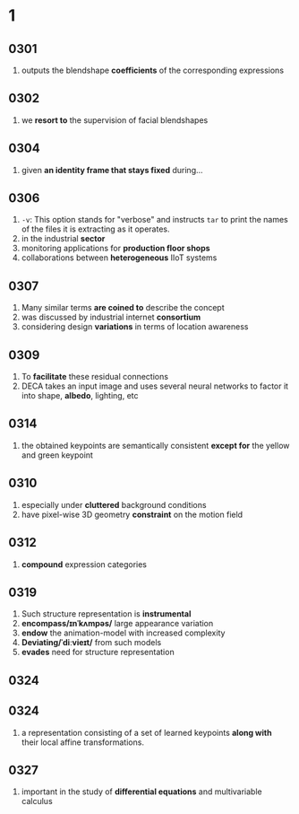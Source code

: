 # 1

## 0301

1. outputs the blendshape **coefficients** of the corresponding expressions

## 0302

1. we **resort to** the supervision of facial blendshapes

## 0304

1. given **an identity frame that stays fixed** during...

## 0306

1. `-v`: This option stands for "verbose" and instructs `tar` to print the names of the files it is extracting as it operates.
2. in the industrial **sector**
3. monitoring applications for **production floor shops**
4. collaborations between **heterogeneous** IIoT systems

## 0307

1. Many similar terms **are coined to** describe the concept
2. was discussed by industrial internet **consortium**
3. considering design **variations** in terms of location awareness

## 0309

1. To **facilitate** these residual connections
2. DECA takes an input image and uses several neural networks to factor it into shape, **albedo**, lighting, etc

## 0314

1. the obtained keypoints are semantically consistent **except for** the yellow and green keypoint

## 0310

1. especially under **cluttered** background conditions
2. have pixel-wise 3D geometry **constraint** on the motion field

## 0312

1. **compound** expression categories

## 0319

1. Such structure representation is **instrumental**
2. **encompass/ɪnˈkʌmpəs/** large appearance variation
3. **endow** the animation-model with increased complexity
4. **Deviating/ˈdiːvieɪt/** from such models
5. **evades** need for structure representation

## 0324
## 0324

1. a representation consisting of a set of learned keypoints **along with** their
local affine transformations.

## 0327

1. important in the study of **differential equations** and multivariable calculus